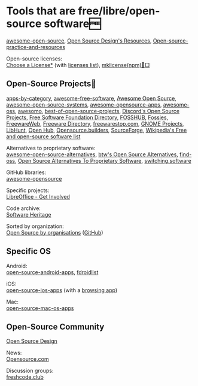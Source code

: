 
# Tools that are free/libre/open-source software🆓

[awesome-open-source](https://github.com/oscafrica/awesome-open-source),
[Open Source Design's Resources](https://opensourcedesign.net/resources/),
[Open-source-practice-and-resources](https://github.com/Ashish-khanagwal/Open-source-practice-and-resources)

Open-source licenses:  
[Choose a License*](https://choosealicense.com/) (with [licenses list](https://choosealicense.com/licenses/)),
[mklicense(npm)🐧□](https://www.npmjs.com/package/mklicense)

## Open-Source Projects💩

[apps-by-category](https://github.com/toshihidetagami/apps-by-category),
[awesome-free-software](https://github.com/johnjago/awesome-free-software),
[Awesome Open Source](https://awesomeopensource.com/),
[awesome-open-source-systems](https://github.com/ishanvyas22/awesome-open-source-systems),
[awesome-opensource-apps](https://github.com/unicodeveloper/awesome-opensource-apps),
[awesome-oss](https://github.com/sereneblue/awesome-oss),
[awesomo](https://github.com/lk-geimfari/awesomo),
[best-of-open-source-projects](https://github.com/nicohaenggi/best-of-open-source-projects),
[Discord's Open Source Projects](https://discord.com/open-source),
[Free Software Foundation Directory](https://directory.fsf.org/wiki/Main_Page),
[FOSSHUB](https://www.fosshub.com/),
[Fossies](https://fossies.org/all.html),
[FreewareWeb](http://www.freewareweb.com/),
[Freeware Directory](https://www.freewaredirectory.net/),
[freewarestop.com](https://www.freewarestop.com/),
[GNOME Projects](https://wiki.gnome.org/Projects),
[LibHunt](https://www.libhunt.com/),
[Open Hub](https://openhub.net/),
[Opensource.builders](https://opensource.builders/),
[SourceForge](https://sourceforge.net/directory/),
[Wikipedia's Free and open-source software list](https://en.wikipedia.org/wiki/Portal:Free_and_open-source_software/Categories)

Alternatives to proprietary software:  
[awesome-open-source-alternatives](https://github.com/diegoleme/awesome-open-source-alternatives),
[btw's Open Source Alternatives](https://www.btw.so/open-source-alternatives),
[find-oss](https://github.com/SimoMay/find-oss),
[Open Source Alternatives To Proprietary Software](https://www.opensourcealternative.to/),
[switching.software](https://switching.software/)

GitHub libraries:  
[awesome-opensource](https://github.com/gitroomhq/awesome-opensource)

Specific projects:  
[LibreOffice - Get Involved](https://www.libreoffice.org/community/get-involved)

Code archive:  
[Software Heritage](https://www.softwareheritage.org/)

Sorted by organization:  
[Open Source by organisations](https://osdc.code-maven.com/open-source-by-organizations/) ([GitHub](https://github.com/OSDC-Code-Maven/open-source-by-organizations/))

## Specific OS

Android:  
[open-source-android-apps](https://github.com/pcqpcq/open-source-android-apps),
[fdroidlist](https://github.com/ChrystianSchutz/fdroidlist)

iOS:  
[open-source-ios-apps](https://github.com/dkhamsing/open-source-ios-apps) (with a [browsing app](https://github.com/dkhamsing/osia))

Mac:  
[open-source-mac-os-apps](https://github.com/serhii-londar/open-source-mac-os-apps)

## Open-Source Community

[Open Source Design](https://opensourcedesign.net/)

News:  
[Opensource.com](https://opensource.com/)

Discussion groups:  
[freshcode.club](https://freshcode.club/)
